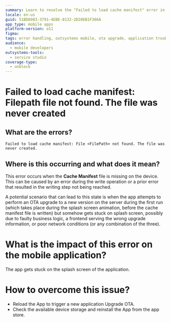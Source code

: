 ```yaml
---
summary: Learn to resolve the "Failed to load cache manifest" error in OutSystems 11 (O11) due to missing files.
locale: en-us
guid: 51BD8983-3791-4EBE-8132-2D20EB1F366A
app_type: mobile apps
platform-version: o11
figma:
tags: error handling, outsystems mobile, ota upgrade, application troubleshooting, performance issues
audience:
  - mobile developers
outsystems-tools:
  - service studio
coverage-type:
  - unblock
---
```


# Failed to load cache manifest: Filepath file not found. The file was never created

## What are the errors?

``Failed to load cache manifest: File <FilePath> not found. The file was never created.``

## Where is this occurring and what does it mean?

This error occurs when the **Cache Manifest** file is missing on the device. This can be caused by an error during the write operation or a prior error that resulted in the writing step not being reached.

A potential scenario that can lead to this state is when the app attempts to perform an OTA upgrade to a new version on the server during the first run (which takes place during the splash screen animation, before the cache manifest file is written) but somehow gets stuck on splash screen, possibly due to faulty business logic, a frontend serving the wrong upgrade information, or poor network conditions (or any combination of the three).

# What is the impact of this error on the mobile application?

The app gets stuck on the splash screen of the application.

# How to overcome this issue?

* Reload the App to trigger a new application Upgrade OTA. 
* Check the available device storage and reinstall the App from the app store.
